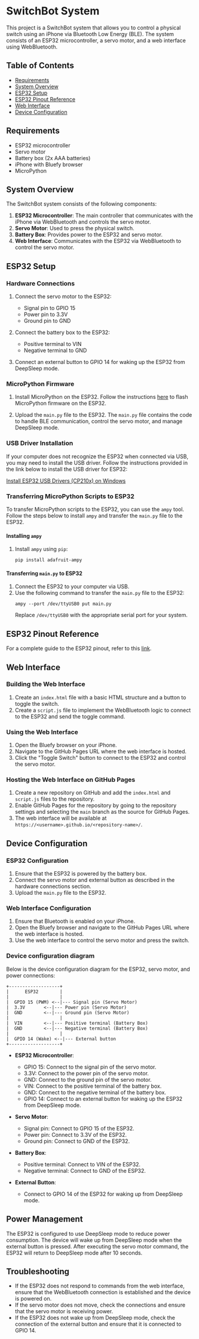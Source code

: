 # SwitchBot System

This project is a SwitchBot system that allows you to control a physical switch using an iPhone via Bluetooth Low Energy (BLE). The system consists of an ESP32 microcontroller, a servo motor, and a web interface using WebBluetooth.

## Table of Contents

- [Requirements](#requirements)
- [System Overview](#system-overview)
- [ESP32 Setup](#esp32-setup)
- [ESP32 Pinout Reference](#esp32-pinout-reference)
-  [Web Interface](#web-interface)
- [Device Configuration](#device-configuration)

## Requirements

- ESP32 microcontroller
- Servo motor
- Battery box (2x AAA batteries)
- iPhone with Bluefy browser
- MicroPython

## System Overview

The SwitchBot system consists of the following components:

1. **ESP32 Microcontroller**: The main controller that communicates with the iPhone via WebBluetooth and controls the servo motor.
2. **Servo Motor**: Used to press the physical switch.
3. **Battery Box**: Provides power to the ESP32 and servo motor.
4. **Web Interface**: Communicates with the ESP32 via WebBluetooth to control the servo motor.

## ESP32 Setup

### Hardware Connections

1. Connect the servo motor to the ESP32:
   - Signal pin to GPIO 15
   - Power pin to 3.3V
   - Ground pin to GND

2. Connect the battery box to the ESP32:
   - Positive terminal to VIN
   - Negative terminal to GND

3. Connect an external button to GPIO 14 for waking up the ESP32 from DeepSleep mode.

### MicroPython Firmware

1. Install MicroPython on the ESP32. Follow the instructions [here](https://docs.micropython.org/en/latest/esp32/tutorial/intro.html) to flash MicroPython firmware on the ESP32.

2. Upload the `main.py` file to the ESP32. The `main.py` file contains the code to handle BLE communication, control the servo motor, and manage DeepSleep mode.

### USB Driver Installation

If your computer does not recognize the ESP32 when connected via USB, you may need to install the USB driver. Follow the instructions provided in the link below to install the USB driver for ESP32:

[Install ESP32 USB Drivers (CP210x) on Windows](https://randomnerdtutorials.com/install-esp32-esp8266-usb-drivers-cp210x-windows/)

### Transferring MicroPython Scripts to ESP32

To transfer MicroPython scripts to the ESP32, you can use the `ampy` tool. Follow the steps below to install `ampy` and transfer the `main.py` file to the ESP32.

#### Installing `ampy`

1. Install `ampy` using `pip`:
   ```
   pip install adafruit-ampy
   ```

#### Transferring `main.py` to ESP32

1. Connect the ESP32 to your computer via USB.
2. Use the following command to transfer the `main.py` file to the ESP32:
   ```
   ampy --port /dev/ttyUSB0 put main.py
   ```
   Replace `/dev/ttyUSB0` with the appropriate serial port for your system.

## ESP32 Pinout Reference

For a complete guide to the ESP32 pinout, refer to this [link](https://ciksiti.com/ja/chapters/13091-esp32-pinout-reference--a-complete-guide).

## Web Interface

### Building the Web Interface

1. Create an `index.html` file with a basic HTML structure and a button to toggle the switch.
2. Create a `script.js` file to implement the WebBluetooth logic to connect to the ESP32 and send the toggle command.

### Using the Web Interface

1. Open the Bluefy browser on your iPhone.
2. Navigate to the GitHub Pages URL where the web interface is hosted.
3. Click the "Toggle Switch" button to connect to the ESP32 and control the servo motor.

### Hosting the Web Interface on GitHub Pages

1. Create a new repository on GitHub and add the `index.html` and `script.js` files to the repository.
2. Enable GitHub Pages for the repository by going to the repository settings and selecting the `main` branch as the source for GitHub Pages.
3. The web interface will be available at `https://<username>.github.io/<repository-name>/`.

## Device Configuration

### ESP32 Configuration

1. Ensure that the ESP32 is powered by the battery box.
2. Connect the servo motor and external button as described in the hardware connections section.
3. Upload the `main.py` file to the ESP32.

### Web Interface Configuration

1. Ensure that Bluetooth is enabled on your iPhone.
2. Open the Bluefy browser and navigate to the GitHub Pages URL where the web interface is hosted.
3. Use the web interface to control the servo motor and press the switch.

### Device configuration diagram

Below is the device configuration diagram for the ESP32, servo motor, and power connections:

```
+-------------------+
|      ESP32        |
|                   |
|  GPIO 15 (PWM) <--|--- Signal pin (Servo Motor)
|  3.3V       <--|--- Power pin (Servo Motor)
|  GND        <--|--- Ground pin (Servo Motor)
|                   |
|  VIN        <--|--- Positive terminal (Battery Box)
|  GND        <--|--- Negative terminal (Battery Box)
|                   |
|  GPIO 14 (Wake) <--|--- External button
+-------------------+
```

* **ESP32 Microcontroller**:
  * GPIO 15: Connect to the signal pin of the servo motor.
  * 3.3V: Connect to the power pin of the servo motor.
  * GND: Connect to the ground pin of the servo motor.
  * VIN: Connect to the positive terminal of the battery box.
  * GND: Connect to the negative terminal of the battery box.
  * GPIO 14: Connect to an external button for waking up the ESP32 from DeepSleep mode.

* **Servo Motor**:
  * Signal pin: Connect to GPIO 15 of the ESP32.
  * Power pin: Connect to 3.3V of the ESP32.
  * Ground pin: Connect to GND of the ESP32.

* **Battery Box**:
  * Positive terminal: Connect to VIN of the ESP32.
  * Negative terminal: Connect to GND of the ESP32.

* **External Button**:
  * Connect to GPIO 14 of the ESP32 for waking up from DeepSleep mode.

## Power Management

The ESP32 is configured to use DeepSleep mode to reduce power consumption. The device will wake up from DeepSleep mode when the external button is pressed. After executing the servo motor command, the ESP32 will return to DeepSleep mode after 10 seconds.

## Troubleshooting

- If the ESP32 does not respond to commands from the web interface, ensure that the WebBluetooth connection is established and the device is powered on.
- If the servo motor does not move, check the connections and ensure that the servo motor is receiving power.
- If the ESP32 does not wake up from DeepSleep mode, check the connection of the external button and ensure that it is connected to GPIO 14.
